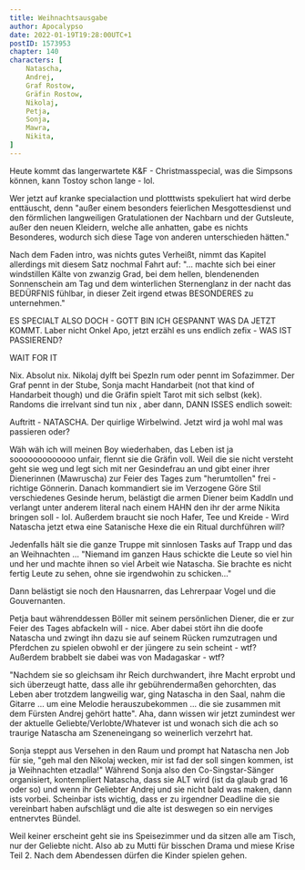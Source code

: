 ```yaml
---
title: Weihnachtsausgabe
author: Apocalypso
date: 2022-01-19T19:28:00UTC+1
postID: 1573953
chapter: 140
characters: [ 
    Natascha, 
    Andrej, 
    Graf Rostow,
    Gräfin Rostow,
    Nikolaj, 
    Petja,
    Sonja,
    Mawra,
    Nikita,
]
---
```

Heute kommt das langerwartete K&F - Christmasspecial, was die Simpsons können, kann Tostoy schon lange - lol.

Wer jetzt auf kranke specialaction und plotttwists spekuliert hat wird derbe enttäuscht, denn "außer einem besonders feierlichen Mesgottesdienst und den förmlichen langweiligen Gratulationen der Nachbarn und der Gutsleute, außer den neuen Kleidern, welche alle anhatten, gabe es nichts Besonderes, wodurch sich diese Tage von anderen unterschieden hätten."

Nach dem Faden intro, was nichts gutes Verheißt, nimmt das Kapitel allerdings mit diesem Satz nochmal Fahrt auf: "... machte sich bei einer windstillen Kälte von zwanzig Grad, bei dem hellen, blendenenden Sonnenschein am Tag und dem winterlichen Sternenglanz in der nacht das BEDÜRFNIS fühlbar, in dieser Zeit irgend etwas BESONDERES zu unternehmen."

ES SPECIALT ALSO DOCH - GOTT BIN ICH GESPANNT WAS DA JETZT KOMMT. Laber nicht Onkel Apo, jetzt erzähl es uns endlich zefix - WAS IST PASSIEREND?


WAIT FOR IT


Nix. Absolut nix. Nikolaj dylft bei Spezln rum oder pennt im Sofazimmer. Der Graf pennt in der Stube, Sonja macht Handarbeit (not that kind of Handarbeit though) und die Gräfin spielt Tarot mit sich selbst (kek). Randoms die irrelvant sind tun nix , aber dann, DANN ISSES endlich soweit:


Auftritt - NATASCHA. Der quirlige Wirbelwind. Jetzt wird ja wohl mal was passieren oder?

Wäh wäh ich will meinen Boy wiederhaben, das Leben ist ja sooooooooooooo unfair, flennt sie die Gräfin voll. Weil die sie nicht versteht geht sie weg und legt sich mit ner Gesindefrau an und gibt einer ihrer Dienerinnen (Mawruscha) zur Feier des Tages zum "herumtollen" frei - richtige Gönnerin. Danach kommandiert sie im Verzogene Göre Stil verschiedenes Gesinde herum, belästigt die armen Diener beim Kaddln und verlangt unter anderem literal nach einem HAHN den ihr der arme Nikita bringen soll - lol. Außerdem braucht sie noch Hafer, Tee und Kreide - Wird Natascha jetzt etwa eine Satanische Hexe die ein Ritual durchführen will?

Jedenfalls hält sie die ganze Truppe mit sinnlosen Tasks auf Trapp und das an Weihnachten ... "Niemand im ganzen Haus schickte die Leute so viel hin und her und machte ihnen so viel Arbeit wie Natascha. Sie brachte es nicht fertig Leute zu sehen, ohne sie irgendwohin zu schicken..."

Dann belästigt sie noch den Hausnarren, das Lehrerpaar Vogel und die Gouvernanten.

Petja baut währenddessen Böller mit seinem persönlichen Diener, die er zur Feier des Tages abfackeln will - nice. Aber dabei stört ihn die doofe Natascha und zwingt ihn dazu sie auf seinem Rücken rumzutragen und Pferdchen zu spielen obwohl er der jüngere zu sein scheint - wtf? Außerdem brabbelt sie dabei was von Madagaskar - wtf?

"Nachdem sie so gleichsam ihr Reich durchwandert, ihre Macht erprobt und sich überzeugt hatte, dass alle ihr gebührendermaßen gehorchten, das Leben aber trotzdem langweilig war, ging Natascha in den Saal, nahm die Gitarre ... um eine Melodie herauszubekommen ... die sie zusammen mit dem Fürsten Andrej gehört hatte". Aha, dann wissen wir jetzt zumindest wer der aktuelle Geliebte/Verlobte/Whatever ist und wonach sich die ach so traurige Natascha am Szeneneingang so weinerlich verzehrt hat.

Sonja steppt aus Versehen in den Raum und prompt hat Natascha nen Job für sie, "geh mal den Nikolaj wecken, mir ist fad der soll singen kommen, ist ja Weihnachten etzadla!" Während Sonja also den Co-Singstar-Sänger organisiert, kontempliert Natascha, dass sie ALT wird (ist da glaub grad 16 oder so) und wenn ihr Geliebter Andrej und sie nicht bald was maken, dann ists vorbei. Scheinbar ists wichtig, dass er zu irgendner Deadline die sie vereinbart haben aufschlägt und die alte ist deswegen so ein nerviges entnervtes Bündel.

Weil keiner erscheint geht sie ins Speisezimmer und da sitzen alle am Tisch, nur der Geliebte nicht. Also ab zu Mutti für bisschen Drama und miese Krise Teil 2. Nach dem Abendessen dürfen die Kinder spielen gehen.